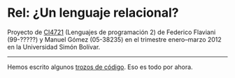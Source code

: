 [curso]: http://ldc.usb.ve/~emhn/cursos/ci4721/
[sample/misc.c]: http://github.com/Targen/rel/sample/misc.c

# Rel: ¿Un lenguaje relacional?

Proyecto de [CI4721][curso] (Lenguajes de programación 2) de Federico Flaviani (99-?????) y Manuel Gómez (05-38235) en el trimestre enero–marzo 2012 en la Universidad Simón Bolívar.

* * *

Hemos escrito algunos [trozos de código][sample/misc.c].  Eso es todo por ahora.
